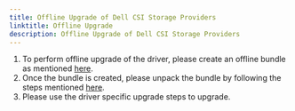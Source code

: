 ```yaml
---
title: Offline Upgrade of Dell CSI Storage Providers
linktitle: Offline Upgrade
description: Offline Upgrade of Dell CSI Storage Providers
---
```


1. To perform offline upgrade of the driver, please create an offline bundle as mentioned [here](../../../../../offline/drivers#building-an-offline-bundle).
2. Once the bundle is created, please unpack the bundle by following the steps mentioned [here](../../../../../offline/drivers#unpacking-the-offline-bundle-and-preparing-for-installation).
3. Please use the driver specific upgrade steps to upgrade.